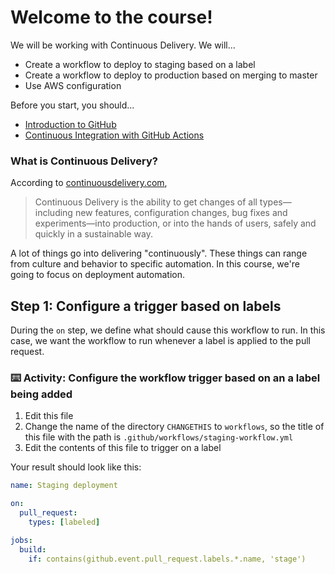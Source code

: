# Welcome to the course!

We will be working with Continuous Delivery. We will...
- Create a workflow to deploy to staging based on a label
- Create a workflow to deploy to production based on merging to master
- Use AWS configuration

Before you start, you should...
- [Introduction to GitHub](https://lab.github.com/githubtraining/introduction-to-github)
- [Continuous Integration with GitHub Actions](https://lab.github.com/githubtraining/set-up-continuous-integration-with-github-actions)

### What is Continuous Delivery?

According to [continuousdelivery.com](https://continuousdelivery.com/),

> Continuous Delivery is the ability to get changes of all types—including new features, configuration changes, bug fixes and experiments—into production, or into the hands of users, safely and quickly in a sustainable way.

A lot of things go into delivering "continuously". These things can range from culture and behavior to specific automation. In this course, we're going to focus on deployment automation.

## Step 1: Configure a trigger based on labels

During the `on` step, we define what should cause this workflow to run. In this case, we want the workflow to run whenever a label is applied to the pull request.

### :keyboard: Activity: Configure the workflow trigger based on an a label being added

1. Edit this file
2. Change the name of the directory `CHANGETHIS` to `workflows`, so the title of this file with the path is `.github/workflows/staging-workflow.yml`
3. Edit the contents of this file to trigger on a label

Your result should look like this:

```yml
name: Staging deployment

on: 
  pull_request:
    types: [labeled]

jobs:
  build:
    if: contains(github.event.pull_request.labels.*.name, 'stage')

```